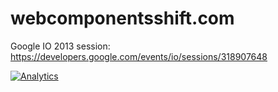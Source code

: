 webcomponentsshift.com
==================

Google IO 2013 session: https://developers.google.com/events/io/sessions/318907648

[![Analytics](https://ga-beacon.appspot.com/UA-46812528-1/ebidel/webcomponentsshift/README)](https://github.com/igrigorik/ga-beacon)
